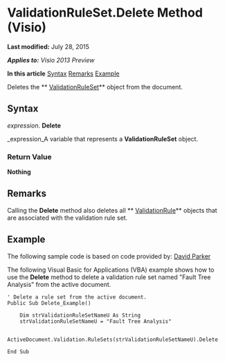 
# ValidationRuleSet.Delete Method (Visio)

 **Last modified:** July 28, 2015

 _**Applies to:** Visio 2013 Preview_

 **In this article**
 [Syntax](#sectionSection0)
 [Remarks](#sectionSection1)
 [Example](#sectionSection2)


Deletes the  ** [ValidationRuleSet](cd2fc58a-5d7c-cf31-7aab-41bdeee9f105.md)** object from the document.

## Syntax
<a name="sectionSection0"> </a>

 _expression_. **Delete**

 _expression_A variable that represents a  **ValidationRuleSet** object.


### Return Value

 **Nothing**


## Remarks
<a name="sectionSection1"> </a>

Calling the  **Delete** method also deletes all ** [ValidationRule](c9efb9b4-10b0-b6aa-cc78-2a01fd3e8357.md)** objects that are associated with the validation rule set.


## Example
<a name="sectionSection2"> </a>

The following sample code is based on code provided by:  [David Parker](http://www.bvisual.net)

The following Visual Basic for Applications (VBA) example shows how to use the  **Delete** method to delete a validation rule set named "Fault Tree Analysis" from the active document.




```
' Delete a rule set from the active document.
Public Sub Delete_Example()

    Dim strValidationRuleSetNameU As String
    strValidationRuleSetNameU = "Fault Tree Analysis"
    
    ActiveDocument.Validation.RuleSets(strValidationRuleSetNameU).Delete
   
End Sub
```


